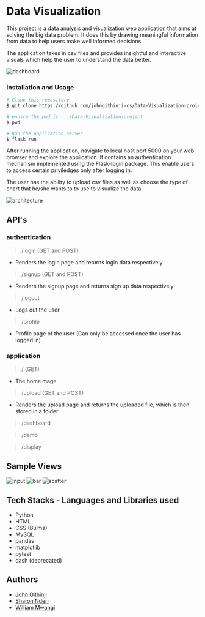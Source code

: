 # Data Visualization
This project is a data analysis and visualization web application that aims at solving the big data problem.
It does this by drawing meaningful information from data to help users make well informed decisions.

The application takes in csv files and provides insightful and interactive visuals which help the user to  understand the data better.

![dashboard](/home_page.png)


### Installation and Usage
```bash
# Clone this repository
$ git clone https://github.com/johngithinji-cs/Data-Visualization-project.git`

# enusre the pwd is .../Data-Visualization-project
$ pwd

# Run the application server
$ flask run
```

After running the application, navigate to local host port 5000 on your web browser and explore the application.
It contains an authentication mechanism implemented using the Flask-login package. This enable users to access 
certain priviledges only after logging in.

The user has the ability to upload csv files as well as choose the type of chart that he/she wants to to use 
to visualize the data.

![architecture](/architecture)

## API's
### authentication
> /login (GET and POST)
- Renders the login page and returns login data respectively

> /signup (GET and POST)
- Renders the signup page and returns sign up data respectively

> /logout
- Logs out the user

> /profile
- Profile page of the user (Can only be accessed once the user has logged in)

### application
> / (GET)
- The home mage

> /upload (GET and POST)
- Renders the upload page and returns the uploaded file, which is then stored in a folder

> /dashboard

> /demo

> /display

## Sample Views
![input](/input)
![bar](/bar_chart)
![scatter](/scatter)

## Tech Stacks - Languages and Libraries used
- Python
- HTML
- CSS (Bulma)
- MySQL
- pandas
- matplotlib
- pytest
- dash (deprecated)

## Authors
- [John Githinji](./https://github.com/johngithinji-cs)
- [Sharon Nderi](./https://github.com/SNderi)
- [William Mwangi](./https://github.com/william-4)
